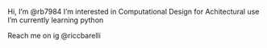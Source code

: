 Hi, I’m @rb7984
I’m interested in Computational Design for Achitectural use
I’m currently learning python

Reach me on ig
@riccbarelli

<!---
rb7984/rb7984 is a ✨ special ✨ repository because its `README.md` (this file) appears on your GitHub profile.
You can click the Preview link to take a look at your changes.
--->
